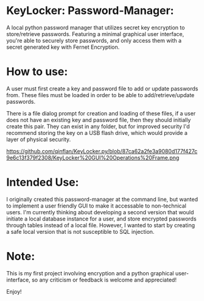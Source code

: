 # KeyLocker: Password-Manager:
 A local python password manager that utilizes secret key encryption to store/retrieve passwords. Featuring a minimal graphical user interface, you're able to securely store passwords, and only access them with a secret generated key with Fernet Encryption.

# How to use:
 A user must first create a key and password file to add or update passwords from. These files must be loaded in order to be able to add/retrieve/update passwords.

 There is a file dialog prompt for creation and loading of these files, if a user does not have an existing key and password file, then they should initially create this pair. They can exist in any folder, but for improved security I'd recommend storing the key on a USB flash drive, which would provide a layer of physical security.


https://github.com/qinflan/KeyLocker.py/blob/87ca62a2fe3a9080d177f427c9e6c13f379f2308/KeyLocker%20GUI%20Operations%20Frame.png


# Intended Use:
 I originally created this password-manager at the command line, but wanted to implement a user friendly GUI to make it accessable to non-technical users. I'm currently thinking about developing a second version that would initiate a local database instance for a user, and store encrypted passwords through tables instead of a local file. However, I wanted to start by creating a safe local version that is not susceptible to SQL injection.

# Note:
 This is my first project involving encryption and a python graphical user-interface, so any criticism or feedback is welcome and appreciated! 

 Enjoy!

